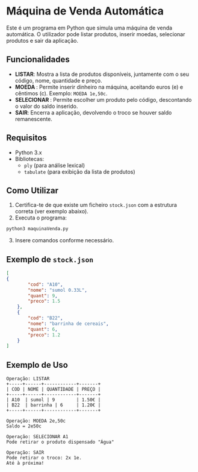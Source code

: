 # Máquina de Venda Automática

Este é um programa em Python que simula uma máquina de venda automática. O utilizador pode listar produtos, inserir moedas, selecionar produtos e sair da aplicação.

## Funcionalidades
- **LISTAR**: Mostra a lista de produtos disponíveis, juntamente com o seu código, nome, quantidade e preço.
- **MOEDA <VALOR>**: Permite inserir dinheiro na máquina, aceitando euros (e) e cêntimos (c). Exemplo: `MOEDA 1e,50c`.
- **SELECIONAR <COD>**: Permite escolher um produto pelo código, descontando o valor do saldo inserido.
- **SAIR**: Encerra a aplicação, devolvendo o troco se houver saldo remanescente.

## Requisitos
- Python 3.x
- Bibliotecas:
  - `ply` (para análise lexical)
  - `tabulate` (para exibição da lista de produtos)


## Como Utilizar
1. Certifica-te de que existe um ficheiro `stock.json` com a estrutura correta (ver exemplo abaixo).
2. Executa o programa:
```sh
python3 maquinaVenda.py
```
3. Insere comandos conforme necessário.

## Exemplo de `stock.json`
```json
[
{
        "cod": "A10",
        "nome": "sumol 0.33L",
        "quant": 9,
        "preco": 1.5
    },
    {
        "cod": "B22",
        "nome": "barrinha de cereais",
        "quant": 6,
        "preco": 1.2
    }
]
```

## Exemplo de Uso
```
Operação: LISTAR
+-----+------+------------+-------+
| COD | NOME | QUANTIDADE | PREÇO |
+-----+------+------------+-------+
| A10  | sumol | 9        | 1.50€ |
| B22  | barrinha | 6     | 1.20€ |
+-----+------+------------+-------+

Operação: MOEDA 2e,50c
Saldo = 2e50c

Operação: SELECIONAR A1
Pode retirar o produto dispensado "Água"

Operação: SAIR
Pode retirar o troco: 2x 1e.
Até à próxima!
```
